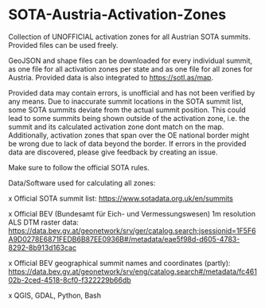# SOTA-Austria-Activation-Zones

Collection of UNOFFICIAL activation zones for all Austrian SOTA summits. Provided files can be used freely.

GeoJSON and shape files can be downloaded for every individual summit, as one file for all activation zones per state and as one file for all zones for Austria. Provided data is also integrated to https://sotl.as/map.

Provided data may contain errors, is unofficial and has not been verified by any means. Due to inaccurate summit locations in the SOTA summit list, some SOTA summits deviate from the actual summit position. This could lead to some summits being shown outside of the activation zone, i.e. the summit and its calculated activation zone dont match on the map. Additionally, activation zones that span over the OE national border might be wrong due to lack of data beyond the border. If errors in the provided data are discovered, please give feedback by creating an issue.

Make sure to follow the official SOTA rules. 

Data/Software used for calculating all zones:

x Official SOTA summit list: https://www.sotadata.org.uk/en/summits

x Official BEV (Bundesamt für Eich- und Vermessungswesen) 1m resolution ALS DTM raster data: https://data.bev.gv.at/geonetwork/srv/ger/catalog.search;jsessionid=1F5F6A9D0278E6871FEDB6B87EE0936B#/metadata/eae5f98d-d605-4783-8292-8b913d163cac

x Official BEV geographical summit names and coordinates (partly): https://data.bev.gv.at/geonetwork/srv/eng/catalog.search#/metadata/fc46102b-2ced-4518-8cf0-f322229b66db

x QGIS, GDAL, Python, Bash
